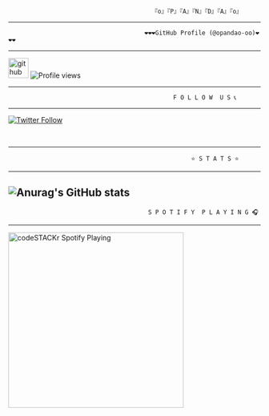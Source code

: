                                             『o』『P』『A』『N』『D』『A』『o』

---
                                          ❤️❤️❤️GitHub Profile (@opandao-oo)❤️❤️❤️
---

[<img src='https://cdn.jsdelivr.net/npm/simple-icons@3.0.1/icons/github.svg' alt='github' height='40'>](https://github.com/opandao-oo)  ![Profile views](https://gpvc.arturio.dev/opandao-oo)

---

                                                  F O L L O W  U S 📞 

---

[![Twitter Follow](https://img.shields.io/twitter/follow/opandao_oo?color=1DA1F2&logo=twitter&style=for-the-badge)](https://twitter.com/intent/follow?original_referer=https%3A%2F%2Fgithub.com%2FcodeSTACKr&screen_name=opandao_oo)

<br />


---
                                                       ⭐ S T A T S ⭐
---

![Anurag's GitHub stats](https://github-readme-stats.vercel.app/api?username=opandao-oo&show_icons=true&theme=dark)
---

                                           S P O T I F Y  P L A Y I N G 🎧

---

[<img src="https://now-playing-codestackr.vercel.app/api/spotify-playing" alt="codeSTACKr Spotify Playing" width="350" />](https://open.spotify.com/user/swyqyimdc12jajde4vpwd2x1b)



